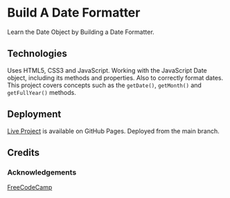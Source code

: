 # Build A Date Formatter

Learn the Date Object by Building a Date Formatter.

## Technologies

Uses HTML5, CSS3 and JavaScript.  Working with the JavaScript Date object, including its methods and properties.  Also to correctly format dates.  This project covers concepts such as the `getDate()`, `getMonth()` and `getFullYear()` methods.

## Deployment

[Live Project](https://derektypist.github.io/build-a-date-formatter/) is available on GitHub Pages.  Deployed from the main branch.

## Credits

### Acknowledgements

[FreeCodeCamp](https://www.freecodecamp.org/learn/javascript-algorithms-and-data-structures-v8/)
